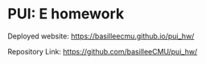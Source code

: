 # PUI: E homework
Deployed website: https://basilleecmu.github.io/pui_hw/

Repository Link: https://github.com/basilleeCMU/pui_hw/

